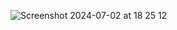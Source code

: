 ![Screenshot 2024-07-02 at 18 25 12](https://github.com/diogoazevedoo/microservices-practice/assets/88426589/0da56567-3d8d-4dc5-a65e-56c9483f6d98)

